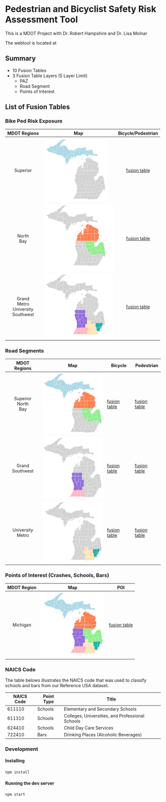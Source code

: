 # Pedestrian and Bicyclist Safety Risk Assessment Tool

This is a MDOT Project with Dr. Robert Hampshire and Dr. Lisa Molnar

The webtool is located at

## Summary

- 10 Fusion Tables
- 3 Fusion Table Layers (5 Layer Limit)
  - PAZ
  - Road Segment
  - Points of Interest

## List of Fusion Tables

### Bike Ped Risk Exposure

|               MDOT Regions                | Map                                       |                                             Bicycle/Pedestrian                                             |
| :---------------------------------------: | ----------------------------------------- | :--------------------------------------------------------------------------------------------------------: |
|                 Superior                  | ![Superior](markdown-img/superior.png)    | [fusion table](https://fusiontables.google.com/DataSource?docid=1pp4Axxd5C8U7RByKuZsidxmSulBH7YSDTWn25ohQ) |
|               North<br>Bay                | ![North, Bay](markdown-img/north_bay.png) | [fusion table](https://fusiontables.google.com/DataSource?docid=12Vn0EY7_LJm_kHKsjUnJO4luY-4cekMha6QCiPoG) |
| Grand<br>Metro<br>University<br>Southwest | ![GMUS](markdown-img/GMUS.png)            | [fusion table](https://fusiontables.google.com/DataSource?docid=1pL3uVpWWEVwXZLUs-LvfSMFSBwd-KL94bT7qxUm9) |

### Road Segments

|       MDOT Regions       | Map                                                          | Bicycle                                                                                                    | Pedestrian                                                                                                 |
| :----------------------: | ------------------------------------------------------------ | ---------------------------------------------------------------------------------------------------------- | ---------------------------------------------------------------------------------------------------------- |
| Superior<br>North<br>Bay | ![Superior, North, Bay](markdown-img/superior_north_bay.png) | [fusion table](https://fusiontables.google.com/DataSource?docid=1jG6XplSByvnOTrKJsu240CvPj47fi-Buo5CG733v) | [fusion table](https://fusiontables.google.com/DataSource?docid=1xmTwYnMVqWloOCs2r4CaXLSmmSUAORhTbK4oHJN7) |
|    Grand<br>Southwest    | ![Grand, Southwest](markdown-img/grand_southwest.png)        | [fusion table](https://fusiontables.google.com/DataSource?docid=1uVriSHt8mBMmp2-M90TrXHpWeY0KKTuiogaq3p_4) | [fusion table](https://fusiontables.google.com/DataSource?docid=1M8aJiDnW-DYfP3JGfoWaKS2TtqakFrAGmzyu1az4) |
|   University<br>Metro    | ![University, Metro](markdown-img/uni_metro.png)             | [fusion table](https://fusiontables.google.com/DataSource?docid=1KaSmG9GnL0svhfGWIOyg_PMJvBFCKp3bbwZSc1md) | [fusion table](https://fusiontables.google.com/DataSource?docid=1MhIuLV6ryl1C6wcIhYqyLG7JkdSCu38Vq1lGO8w5) |

### Points of Interest (Crashes, Schools, Bars)

| MDOT Region | Map                          | POI                                                                                                        |
| :---------: | ---------------------------- | ---------------------------------------------------------------------------------------------------------- |
|  Michigan   | ![MI](markdown-img/MDOT.png) | [fusion table](https://fusiontables.google.com/DataSource?docid=1WYNs_bniznkgQMwU-lhxstOJ7vlTvVggXSV4TMUh) |

### NAICS Code

The table belows illustrates the NAICS code that was used to classify schools and bars from our Reference USA dataset.

| NAICS Code | Point Type | Title                                            |
| ---------- | ---------- | ------------------------------------------------ |
| 611110     | Schools    | Elementary and Secondary Schools                 |
| 611310     | Schools    | Colleges, Universities, and Professional Schools |
| 624410     | Schools    | Child Day Care Services                          |
| 722410     | Bars       | Drinking Places (Alcoholic Beverages)            |

### Development

#### Installing

`npm install`

#### Running the dev server

`npm start`
